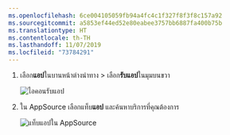 ```yaml
---
ms.openlocfilehash: 6ce004105059fb94a4fc4c1f327f8f3f8c157a92
ms.sourcegitcommit: a5853ef44ed52e80eabee3757bb6887fa400b75b
ms.translationtype: HT
ms.contentlocale: th-TH
ms.lasthandoff: 11/07/2019
ms.locfileid: "73784291"
---
```

1. เลือก**แอป**ในบานหน้าต่างนำทาง > เลือก**รับแอป**ในมุมบนขวา
   
     ![ไอคอนรับแอป](./media/powerbi-service-apps-get-more-apps/power-bi-service-apps-get-apps-1-app-line.png)
2. ใน AppSource เลือกแท็บ**แอป** และค้นหาบริการที่คุณต้องการ
   
    ![แท็บแอปใน AppSource](./media/powerbi-service-apps-get-more-apps/power-bi-appsource-apps.png)

